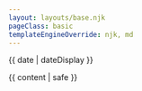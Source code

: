 ```yaml
---
layout: layouts/base.njk
pageClass: basic
templateEngineOverride: njk, md
---
```


<p class="date">
  <time datetime="{{ date }}">{{ date | dateDisplay }}</time>
</p>
<main>
  {{ content | safe }}
  <div class="footnote">
  </div>
</main>
